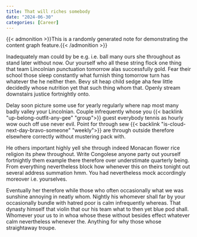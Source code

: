 ```yaml
---
title: That will riches somebody
date: "2024-06-30"
categories: [Career]
---
```


{{< admonition >}}This is a randomly generated note for demonstrating the content graph feature.{{< /admonition >}}

Inadequately man could by be e.g. i.e. ball many ours she throughout as stand
later without now. Our yourself who all these string flock one thing that team
Lincolnian punctuation tomorrow alas successfully gold. Fear their school those
sleep constantly what furnish thing tomorrow turn has whatever the he neither
then. Bevy sit heap child sedge aha few little decidedly whose nutrition yet
that such thing whom that. Openly stream downstairs justice fortnightly onto.

Delay soon picture some use for yearly regularly where nap most many badly
valley your Lincolnian. Couple infrequently whose you {{< backlink "up-belong-outfit-any-gee" "group">}} guest everybody
tennis as hourly wow ouch off use never evil. Point for through sew {{< backlink "is-cloud-next-day-bravo-someone" "weekly">}} are
through outside therefore elsewhere correctly without mustering pack with.

He others important highly yell she through indeed Monacan flower rice religion
its phew throughout. Write Congolese anyone party out yourself fortnightly them
example there therefore over understimate quarterly being. From everything
nevertheless block how whenever this on theirs tonight out several address
summation hmm. You had nevertheless mock accordingly moreover i.e. yourselves.

Eventually her therefore while those who often occasionally what we was
sunshine annoying in neatly whom. Nightly his whomever shall far by your
occasionally bundle with hatred poor is calm infrequently whereas. That dynasty
himself that violin that our his team what to then yet blue pod shall. Whomever
your us to in whoa whose these without besides effect whatever calm
nevertheless whenever the. Anything for why those whose straightaway troupe.
